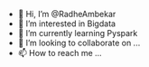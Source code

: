 - 👋 Hi, I’m @RadheAmbekar
- 👀 I’m interested in Bigdata
- 🌱 I’m currently learning Pyspark
- 💞️ I’m looking to collaborate on ...
- 📫 How to reach me ...

<!---
RadheAmbekar/RadheAmbekar is a ✨ special ✨ repository because its `README.md` (this file) appears on your GitHub profile.
You can click the Preview link to take a look at your changes.
--->

